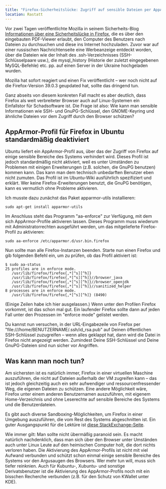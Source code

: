 ```yaml
---
title: "Firefox-Sicherheitslücke: Zugriff auf sensible Dateien per AppArmor verhindern"
location: Rastatt
---
```

Vor zwei Tagen veröffentlichte Mozilla in seinem Sicherheits-Blog [Informationen über eine Sicherheitslücke in Firefox](https://blog.mozilla.org/security/2015/08/06/firefox-exploit-found-in-the-wild/), die es über den eingebauten PDF-Viewer erlaubt, den Computer des Benutzers nach Dateien zu durchsuchen und diese ins Internet hochzuladen. Zuvor war auf einer russischen Nachrichtenseite eine Werbeanzeige entdeckt worden, über die Dateien wie der Inhalt des .ssh-Verzeichnisses (SSH-Schlüsselpaare usw.), die mysql_history (Historie der zuletzt eingegebenen MySQL-Befehle) etc. pp. auf einen Server in der Ukraine hochgeladen wurden.

Mozilla hat sofort reagiert und einen Fix veröffentlicht – wer noch nicht auf die Firefox-Version 39.0.3 geupdated hat, sollte das dringend tun.

Ganz abseits von diesem konkreten Fall macht es aber deutlich, dass Firefox als weit verbreiteter Browser auch auf Linux-Systemen ein Einfallstor für Schadsoftware ist. Die Frage ist also: Wie kann man sensible Informationen wie SSH- und GnuPG-Schlüssel, den GNOME-Keyring und ähnliche Dateien vor dem Zugriff durch den Browser schützen?

## AppArmor-Profil für Firefox in Ubuntu standardmäßig deaktiviert

Ubuntu liefert ein AppArmor-Profil aus, über das der Zugriff von Firefox auf einige sensible Bereiche des Systems verhindert wird. Dieses Profil ist jedoch standardmäßig nicht aktiviert, weil es unter Umständen zu Problemen mit einigen Erweiterungen (z.B. solchen, die GnuPG benutzen) kommen kann. Das kann man dem technisch unbedarften Benutzer eben nicht zumuten. Das Profil ist im Ubuntu-Wiki ausführlich spezifiziert und erklärt. Wer keine Firefox-Erweiterungen benutzt, die GnuPG benötigen, kann es vermutlich ohne Probleme aktivieren.

Ich musste dazu zunächst das Paket apparmor-utils installieren:

```
sudo apt-get install apparmor-utils
```

Im Anschluss steht das Programm "aa-enforce" zur Verfügung, mit dem sich AppArmor-Profile aktivieren lassen. Dieses Programm muss wiederum mit Administratorrechten ausgeführt werden, um das mitgelieferte Firefox-Profil zu aktivieren:

```
sudo aa-enforce /etc/apparmor.d/usr.bin.firefox
```

Nun sollte man alle Firefox-Instanzen beenden. Starte nun einen Firefox und gib folgenden Befehl ein, um zu prüfen, ob das Profil aktiviert ist:

```
$ sudo aa-status
25 profiles are in enforce mode.
   /usr/lib/firefox/firefox{,*[^s][^h]}
   /usr/lib/firefox/firefox{,*[^s][^h]}//browser_java
   /usr/lib/firefox/firefox{,*[^s][^h]}//browser_openjdk
   /usr/lib/firefox/firefox{,*[^s][^h]}//sanitized_helper
8 processes are in enforce mode.
   /usr/lib/firefox/firefox{,*[^s][^h]} (8490)
```

(Einige Zeilen habe ich hier ausgelassen.) Wenn unter den Profilen Firefox vorkommt, ist das schon mal gut. Ein laufender Firefox sollte dann auf jeden Fall unter den Prozessen im "enforce mode" gelistet werden.

Du kannst nun versuchen, in der URL-Eingabezeile von Firefox per "file:///home/BENUTZERNAME/.ssh/id_rsa.pub" auf Deinen öffentlichen SSH-Schlüssel zuzugreifen – wenn alles geklappt hat, dann wird die Datei in Firefox nicht angezeigt werden. Zumindest Deine SSH-Schlüssel und Deine GnuPG-Dateien sind nun sicher vor Angriffen.

## Was kann man noch tun?

Am sichersten ist es natürlich immer, Firefox in einer virtuellen Maschine auszuführen, die nicht auf Dateien außerhalb der VM zugreifen kann – das ist jedoch gleichzeitig auch ein sehr aufwendiger und ressourcenfressender Weg, die eigenen Dateien zu schützen. Eine andere Möglichkeit wäre, Firefox unter einem anderen Benutzernamen auszuführen, mit eigenem Home-Verzeichnis und ohne Leserechte auf sensible Bereiche des Systems und die Benutzerdateien.

Es gibt auch diverse Sandboxing-Möglichkeiten, um Firefox in einer Umgebung auszuführen, die vom Rest des Systems abgeschnitten ist. Ein guter Ausgangspunkt für die Lektüre ist [diese StackExchange-Seite](http://security.stackexchange.com/questions/56703/best-method-to-sandbox-x-applications-in-ubuntu).

Wie immer gilt: Man sollte nicht übermäßig paranoid sein. Es macht natürlich nachdenklich, dass man sich über den Browser unter Umständen auch unter Linux Leute auf den heimischen Computer holt, die dort nichts verloren haben. Die Aktivierung des AppArmor-Profils ist nicht mit viel Aufwand verbunden und schützt schon einmal einige sensible Bereiche des Systems vor den Argusaugen des Browsers. Wer mehr tun will, muss sich tiefer reinknien. Auch für Kubuntu-, Xubuntu- und sonstige Derivatsbenutzer ist die Aktivierung des AppArmor-Profils noch mit ein bisschen Recherche verbunden (z.B. für den Schutz von KWallet unter KDE).
